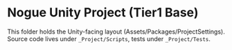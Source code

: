 # Nogue Unity Project (Tier1 Base)

This folder holds the Unity-facing layout (Assets/Packages/ProjectSettings).
Source code lives under `_Project/Scripts`, tests under `_Project/Tests`.
